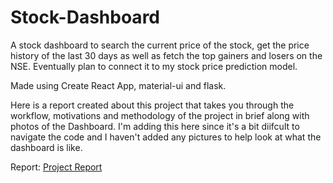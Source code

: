 

# Stock-Dashboard

A stock dashboard to search the current price of the stock, get the price history of the last 30 days as well as fetch the top gainers and losers on the NSE. Eventually plan to connect it to my stock price prediction model.

Made using Create React App, material-ui and flask.

Here is a report created about this project that takes you through the workflow, motivations and methodology of the project in brief along with photos of the Dashboard. I'm adding this here since it's a bit diifcult to navigate the code and I haven't added any pictures to help look at what the dashboard is like.


Report: [Project Report](Stock%20Price%20Prediction%20Using%20Machine%20Learning%20Report.pdf)
